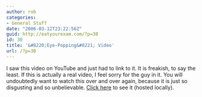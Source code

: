 ```yaml
---
author: rob
categories:
- General Stuff
date: "2006-03-12T23:22:56Z"
guid: http://eatyourexam.com/?p=30
id: 30
title: '&#8220;Eye-Popping&#8221; Video'
url: /?p=30
---
```

I saw this video on YouTube and just had to link to it. It is freakish, to say the least. If this is actually a real video, I feel sorry for the guy in it. You will undoubtedly want to watch this over and over again, because it is just so disgusting and so unbelievable. <a target="_blank" title="Eye-Popping Video" href="http://www.eatyourexam.com/my-videos/eye_popping.htm">Click here</a> to see it (hosted locally).